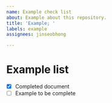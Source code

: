 ```yaml
---
name: Example check list
about: Example about this repository.
title: 'Example; '
labels: example
assignees: jinseobhong

---
```


# Example list

- [x] Completed document
- [ ] Example to be complete
